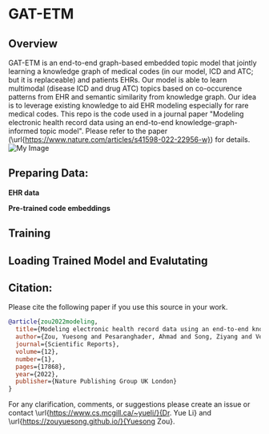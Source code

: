 # GAT-ETM
## Overview
GAT-ETM is an end-to-end graph-based embedded topic model that jointly learning a knowledge graph of medical codes (in our model, ICD and ATC; but it is replaceable) and patients EHRs. Our model is able to learn multimodal (disease ICD and drug ATC) topics based on co-occurence patterns from EHR and semantic similarity from knowledge graph. Our idea is to leverage existing knowledge to aid EHR modeling especially for rare medical codes. This repo is the code used in a journal paper "Modeling electronic health record data using an end-to-end knowledge-graph-informed topic model". Please refer to the paper  (\url{https://www.nature.com/articles/s41598-022-22956-w}) for details. 
![My Image](GAT-ETM.png)

## Preparing Data:
**EHR data**

**Pre-trained code embeddings**

## Training

## Loading Trained Model and Evalutating

## Citation: 
Please cite the following paper if you use this source in your work.
```bibtex
@article{zou2022modeling,
  title={Modeling electronic health record data using an end-to-end knowledge-graph-informed topic model},
  author={Zou, Yuesong and Pesaranghader, Ahmad and Song, Ziyang and Verma, Aman and Buckeridge, David L and Li, Yue},
  journal={Scientific Reports},
  volume={12},
  number={1},
  pages={17868},
  year={2022},
  publisher={Nature Publishing Group UK London}
}
```
For any clarification, comments, or suggestions please create an issue or contact \url{https://www.cs.mcgill.ca/~yueli/}{Dr. Yue Li} and \url{https://zouyuesong.github.io/}{Yuesong Zou}.
